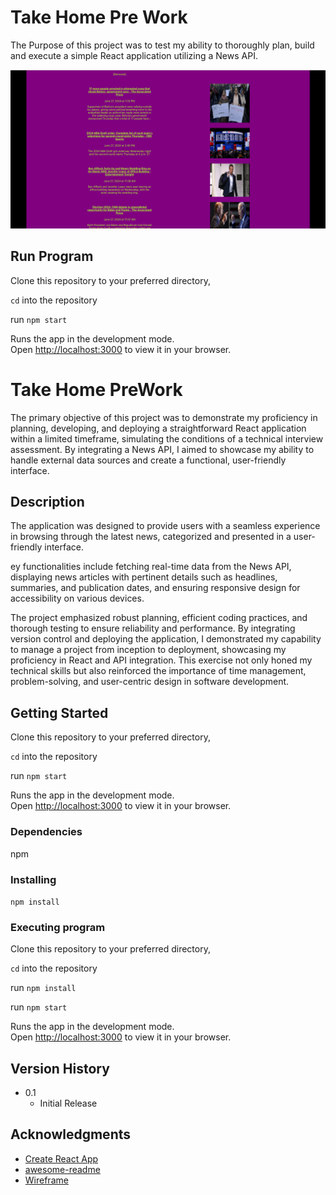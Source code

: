 # Take Home Pre Work

The Purpose of this project was to test my ability to thoroughly plan, build and execute a simple React application utilizing a News API.

![Top News Headlines Today](https://github.com/LISims88/take-home-prework/blob/main/src/Take%20Home.png)

## Run Program

Clone this repository to your preferred directory,

`cd` into the repository 

run `npm start`

Runs the app in the development mode.\
Open [http://localhost:3000](http://localhost:3000) to view it in your browser.

# Take Home PreWork

The primary objective of this project was to demonstrate my proficiency in planning, developing, and deploying a straightforward React application within a limited timeframe, simulating the conditions of a technical interview assessment. By integrating a News API, I aimed to showcase my ability to handle external data sources and create a functional, user-friendly interface.

## Description

The application was designed to provide users with a seamless experience in browsing through the latest news, categorized and presented in a user-friendly interface. 

ey functionalities include fetching real-time data from the News API, displaying news articles with pertinent details such as headlines, summaries, and publication dates, and ensuring responsive design for accessibility on various devices. 

The project emphasized robust planning, efficient coding practices, and thorough testing to ensure reliability and performance. By integrating version control and deploying the application, I demonstrated my capability to manage a project from inception to deployment, showcasing my proficiency in React and API integration. This exercise not only honed my technical skills but also reinforced the importance of time management, problem-solving, and user-centric design in software development.

## Getting Started
Clone this repository to your preferred directory,

`cd` into the repository 

run `npm start`

Runs the app in the development mode.\
Open [http://localhost:3000](http://localhost:3000) to view it in your browser.

### Dependencies

npm

### Installing

`npm install`

### Executing program

Clone this repository to your preferred directory,

`cd` into the repository 

run `npm install`

run `npm start`

Runs the app in the development mode.\
Open [http://localhost:3000](http://localhost:3000) to view it in your browser.

## Version History

* 0.1
    * Initial Release

## Acknowledgments

* [Create React App](https://github.com/facebook/create-react-app)
* [awesome-readme](https://github.com/matiassingers/awesome-readme)
* [Wireframe](https://www.figma.com/board/uRtTj0jeXmSfrCeuivrfD7/Take-Home-Prework?node-id=17-6&t=oPtqQ7LUCBsKDtca-0)
